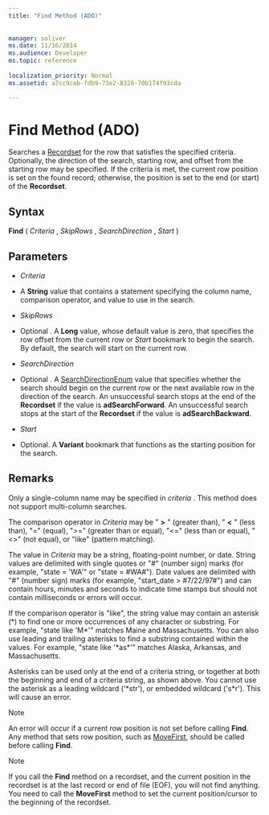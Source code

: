 ```yaml
---
title: "Find Method (ADO)"
 
 
manager: soliver
ms.date: 11/16/2014
ms.audience: Developer
ms.topic: reference
  
localization_priority: Normal
ms.assetid: a7cc9ceb-fdb9-73e2-8328-70b174f93cda

---
```


# Find Method (ADO)

Searches a [Recordset](recordset-object-ado.md) for the row that satisfies the specified criteria. Optionally, the direction of the search, starting row, and offset from the starting row may be specified. If the criteria is met, the current row position is set on the found record; otherwise, the position is set to the end (or start) of the **Recordset**. 
  
## Syntax

 **Find** (  *Criteria*  ,  *SkipRows*  ,  *SearchDirection*  ,  *Start*  ) 
  
## Parameters

-  *Criteria* 
    
- A **String** value that contains a statement specifying the column name, comparison operator, and value to use in the search. 
    
-  *SkipRows* 
    
- Optional *.*  A **Long** value, whose default value is zero, that specifies the row offset from the current row or  *Start*  bookmark to begin the search. By default, the search will start on the current row. 
    
-  *SearchDirection* 
    
- Optional *.*  A [SearchDirectionEnum](searchdirectionenum.md) value that specifies whether the search should begin on the current row or the next available row in the direction of the search. An unsuccessful search stops at the end of the **Recordset** if the value is **adSearchForward**. An unsuccessful search stops at the start of the **Recordset** if the value is **adSearchBackward**. 
    
-  *Start* 
    
- Optional. A **Variant** bookmark that functions as the starting position for the search. 
    
## Remarks

Only a single-column name may be specified in  *criteria*  . This method does not support multi-column searches. 
  
The comparison operator in  *Criteria*  may be " **\>** " (greater than), " **\<** " (less than), "=" (equal), ">=" (greater than or equal), "<=" (less than or equal), "<>" (not equal), or "like" (pattern matching). 
  
The value in  *Criteria*  may be a string, floating-point number, or date. String values are delimited with single quotes or "#" (number sign) marks (for example, "state = 'WA'" or "state = #WA#"). Date values are delimited with "#" (number sign) marks (for example, "start_date > #7/22/97#") and can contain hours, minutes and seconds to indicate time stamps but should not contain milliseconds or errors will occur. 
  
If the comparison operator is "like", the string value may contain an asterisk (\*) to find one or more occurrences of any character or substring. For example, "state like 'M\*'" matches Maine and Massachusetts. You can also use leading and trailing asterisks to find a substring contained within the values. For example, "state like '\*as\*'" matches Alaska, Arkansas, and Massachusetts.
  
Asterisks can be used only at the end of a criteria string, or together at both the beginning and end of a criteria string, as shown above. You cannot use the asterisk as a leading wildcard ('\*str'), or embedded wildcard ('s\*r'). This will cause an error.
  
> [!NOTE]
> An error will occur if a current row position is not set before calling **Find**. Any method that sets row position, such as [MoveFirst](movefirst-movelast-movenext-and-moveprevious-methods-ado.md), should be called before calling **Find**. 
  
> [!NOTE]
> If you call the **Find** method on a recordset, and the current position in the recordset is at the last record or end of file (EOF), you will not find anything. You need to call the **MoveFirst** method to set the current position/cursor to the beginning of the recordset. 
  

